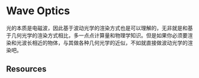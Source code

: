 # Wave Optics

光的本质是电磁波，因此基于波动光学的渲染方式也是可以理解的，无非就是和基于几何光学的渲染方式相比，多一点点计算量和物理学知识。但是如果你必须要渲染和光波长相近的物体，与其做各种几何光学的近似，不如就直接做波动光学的渲染吧。

## Resources

